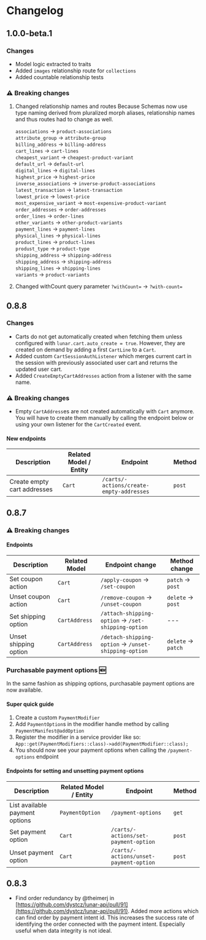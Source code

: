 # Changelog

## 1.0.0-beta.1

### Changes

-   Model logic extracted to traits
-   Added `images` relationship route for `collections`
-   Added countable relationship tests

### ⚠️ Breaking changes

1. Changed relationship names and routes
   Because Schemas now use type naming derived from pluralized morph aliases, relationship names and thus routes had to change as well.

    `associations` → `product-associations`<br>
    `attribute_group` → `attribute-group`<br>
    `billing_address` → `billing-address`<br>
    `cart_lines` → `cart-lines`<br>
    `cheapest_variant` → `cheapest-product-variant`<br>
    `default_url` → `default-url`<br>
    `digital_lines` → `digital-lines`<br>
    `highest_price` → `highest-price`<br>
    `inverse_associations` → `inverse-product-associations`<br>
    `latest_transaction` → `latest-transaction`<br>
    `lowest_price` → `lowest-price`<br>
    `most_expensive_variant` → `most-expensive-product-variant`<br>
    `order_addresses` → `order-addresses`<br>
    `order_lines` → `order-lines`<br>
    `other_variants` → `other-product-variants`<br>
    `payment_lines` → `payment-lines`<br>
    `physical_lines` → `physical-lines`<br>
    `product_lines` → `product-lines`<br>
    `produst_type` → `product-type`<br>
    `shipping_address` → `shipping-address`<br>
    `shipping_address` → `shipping-address`<br>
    `shipping_lines` → `shipping-lines`<br>
    `variants` → `product-variants`

2. Changed withCount query parameter
   `?withCount=` → `?with-count=`

## 0.8.8

### Changes

-   Carts do not get automatically created when fetching them unless configured with `lunar.cart.auto_create = true`. However, they are created on demand by adding a first `CartLine` to a `Cart`.
-   Added custom `CartSessionAuthListener` which merges current cart in the session with previously associated user cart and returns the updated user cart.
-   Added `CreateEmptyCartAddresses` action from a listener with the same name.

### ⚠️ Breaking changes

-   Empty `CartAddress`es are not created automatically with `Cart` anymore. You will have to create them manually by calling the endpoint below or using your own listener for the `CartCreated` event.

#### New endpoints

| Description                 | Related Model / Entity | Endpoint                                 | Method |
| --------------------------- | ---------------------- | ---------------------------------------- | ------ |
| Create empty cart addresses | `Cart`                 | `/carts/-actions/create-empty-addresses` | `post` |

## 0.8.7

### ⚠️ Breaking changes

#### Endpoints

| Description           | Related Model | Endpoint change                                      | Method change      |
| --------------------- | ------------- | ---------------------------------------------------- | ------------------ |
| Set coupon action     | `Cart`        | `/apply-coupon` → `/set-coupon`                      | `patch` → `post`   |
| Unset coupon action   | `Cart`        | `/remove-coupon` → `/unset-coupon`                   | `delete` → `post`  |
| Set shipping option   | `CartAddress` | `/attach-shipping-option` → `/set-shipping-option`   | ---                |
| Unset shipping option | `CartAddress` | `/detach-shipping-option` → `/unset-shipping-option` | `delete` → `patch` |

### Purchasable payment options 🆕

In the same fashion as shipping options, purchasable payment options are now available.

#### Super quick guide

1. Create a custom `PaymentModifier`
2. Add `PaymentOption`s in the modifier handle method by calling `PaymentManifest@addOption`
3. Register the modifier in a service provider like so: `App::get(PaymentModifiers::class)->add(PaymentModifier::class);`
4. You should now see your payment options when calling the `/payment-options` endpoint

#### Endpoints for setting and unsetting payment options

| Description                    | Related Model / Entity | Endpoint                               | Method |
| ------------------------------ | ---------------------- | -------------------------------------- | ------ |
| List available payment options | `PaymentOption`        | `/payment-options`                     | `get`  |
| Set payment option             | `Cart`                 | `/carts/-actions/set-payment-option`   | `post` |
| Unset payment option           | `Cart`                 | `/carts/-actions/unset-payment-option` | `post` |

## 0.8.3

-   Find order redundancy by @theimerj in [https://github.com/dystcz/lunar-api/pull/91](https://github.com/dystcz/lunar-api/pull/91).
    Added more actions which can find order by payment intent id.
    This increases the success rate of identifying the order
    connected with the payment intent.
    Especially useful when data integrity is not ideal.
